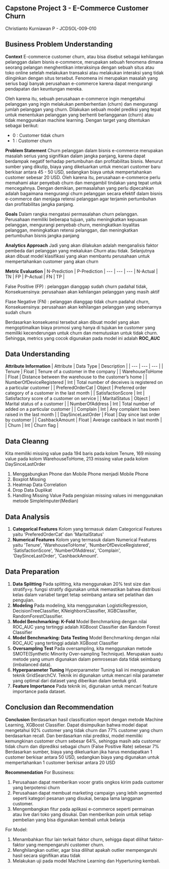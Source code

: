 Capstone Project 3 - E-Commerce Customer Churn
-------------------------
Christianto Kurniawan P - JCDSOL-009-010

Business Problem Understanding
------------------------------------------------------------------------------------
**Context**
E-commerce customer churn, atau bisa disebut sebagai kehilangan pelanggan dalam bisnis e-commerce, merupakan sebuah fenomena dimana seorang pelangan menghentikan interaksinya dengan sebuah situs atau toko online setelah melakukan transaksi atau melakukan interaksi yang tidak diinginkan dengan situs tersebut. Fenomena ini merupakan masalah yang serius bagi banyak perusahaan e-commerce karena dapat mengurangi pendapatan dan keuntungan mereka. 

Oleh karena itu, sebuah perusahaan e-commerce ingin mengetahui pelanggan yang ingin melakukan pemberhentian (churn) dan mengurangi jumlah pelanggan yang churn. Dilakukan sebuah model prediksi yang tepat untuk menentukan pelanggan yang berhenti berlangganan (churn) atau tidak menggunakan machine learning. Dengan target yang ditentukan sebagai berikut:

- 0 : Customer tidak churn
- 1 : Customer churn

**Problem Statement**
Churn pelanggan dalam bisnis e-commerce merupakan masalah serius yang signifikan dalam jangka panjang, karena dapat berdampak negatif terhadap pertumbuhan dan profitabilitas bisnis. Menurut sumber yang dikutip, biaya yang dikeluarkan untuk mencari customer baru berkisar antara 45 - 50 USD, sedangkan biaya untuk mempertahankan customer sebesar 20 USD. Oleh karena itu, perusahaan e-commerce perlu memahami akar penyebab churn dan mengambil tindakan yang tepat untuk mencegahnya. Dengan demikian, permasalahan yang perlu dipecahkan adalah bagaimana mengurangi churn pelanggan secara efektif dalam bisnis e-commerce dan menjaga retensi pelanggan agar terjamin pertumbuhan dan profitabilitas jangka panjang.

**Goals**
Dalam rangka mengatasi permasalahan churn pelanggan. Perusahaan memiliki beberapa tujuan, yaitu meningkatkan kepuasan pelanggan, mengurangi penyebab churn, meningkatkan loyalitas pelanggan, meningkatkan retensi pelanggan, dan meningkatkan pertumbuhan bisnis jangka panjang

**Analytics Approach**
Jadi yang akan dilakukan adalah menganalisis faktor pembeda dari pelanggan yang mekalukan *Churn* atau tidak. Selanjutnya akan dibuat model klasifikasi yang akan membantu perusahaan untuk mempertahankan customer yang akan churn

**Metric Evaluation**
	        | N-Prediction |  P-Prediction |
--- | --- | --- |
N-Actual  | TN	         |  FP |
P-Actual  | FN	         |  TP |

False Positive (FP) : pelanggan dianggap sudah churn padahal tidak, Konsekuensinya: perusahaan akan kehilangan pelanggan yang masih aktif

Flase Negative (FN) : pelanggan dianggap tidak churn padahal churn, Konsekuensinya: perusahaan akan kehilangan pelanggan yang sebenarnya sudah churn

Berdasarkan konsekuensi tersebut akan dibuat model yang akan mengoptimalkan biaya promosi yang hanya di tujukan ke customer yang memiliki kecenderungan untuk churn dan memutuskan untuk tidak churn. Sehingga, metrics yang cocok digunakan pada model ini adalah **ROC_AUC**


Data Understanding
------------------------------------------------------------------------------------
**Attribute Information**
| Attribute | Data Type | Description |
| --- | --- | --- |
| Tenure | Float | Tenure of a customer in the company |
| WarehouseToHome | Float | Distance between the warehouse to the customer’s home |
| NumberOfDeviceRegistered | Int | Total number of deceives is registered on a particular customer |
| PreferedOrderCat | Object | Preferred order category of a customer in the last month |
| SatisfactionScore | Int | Satisfactory score of a customer on service |
| MaritalStatus | Object | Marital status of a customer |
| NumberOfAddress | Int | Total number of added on a particular customer |
| Complain | Int | Any complaint has been raised in the last month |
| DaySinceLastOrder | Float | Day since last order by customer |
| CashbackAmount | Float | Average cashback in last month |
| Churn | Int | Churn flag |


Data Cleanng
------------------------------------------------------------------------------------
Kita memiliki missing value pada 194 baris pada kolom Tenure, 169 missing value pada kolom WarehouseToHome, 213 missing value pada kolom DaySinceLastOrder
  1. Menggabungkan Phone dan Mobile Phone menjadi Mobile Phone
  2. Boxplot Missing
  3. Heatmap Data Correlation
  4. Drop Data Duplikat
  5. Handling Missing Value
      Pada pengisian missing values ini menggunakan metode SimpleImputer(Median)


Data Analysis
------------------------------------------------------------------------------------
  1. **Categorical Features**
      Kolom yang termasuk dalam Categorical Features yaitu 'PreferedOrderCat' dan 'MaritalStatus'
  2. **Numerical Features**
      Kolom yang termasuk dalam Numerical Features yaitu 'Tenure', 'WarehouseToHome', 'NumberOfDeviceRegistered', 'SatisfactionScore', 'NumberOfAddress', 'Complain', 'DaySinceLastOrder', 'CashbackAmount'.


Data Preparation
------------------------------------------------------------------------------------
  1. **Data Splitting**
      Pada splitting, kita menggunakan 20% test size dan stratify=y. fungsi stratify digunakan untuk memastikan bahwa distribusi kelas dalam variabel target tetap seimbang antara set pelatihan dan pengujian.
  2. **Modeling**
      Pada modeling, kita menggunakan LogisticRegression, DecisionTreeClassifier, KNeighborsClassifier, XGBClassifier, RandomForestClassifier.
  3. **Model Benchmarking: K-Fold**
      Model Benchmarking dengan nilai ROC_AUC yang tertinggi adalah XGBoost Classifier dan Random Forest Classifier
  4. **Model Benchmarking: Data Testing**
      Model Benchmarking dengan nilai ROC_AUC yang tertinggi adalah XGBoost Classifier
  5. **Oversampling Test**
      Pada oversampling, kita menggunakan metode SMOTE(Synthetic Minority Over-sampling Technique). Merupakan suatu metode yang umum digunakan dalam pemrosesan data tidak seimbang (imbalanced data).
  6. **Hyperparameter Tuning**
      Hyperparameter Tuning kali ini menggunakan teknik GridSearchCV. Teknik ini digunakan untuk mencari nilai parameter yang optimal dari dataset yang diberikan dalam bentuk grid.
  7. **Feature Importance**
      Pada teknik ini, digunakan untuk mencari feature importance pada dataset.


Conclusion dan Recommendation
------------------------------------------------------------------------------------
**Conclusion**
Berdasarkan hasil classification report dengan metode Machine Learning, XGBoost Classifier. Dapat disimpulkan bahwa model dapat mengetahui 92% customer yang tidak churn dan 77% customer yang churn berdasarkan recall. Dan berdasarkan nilai prediksi, model memiliki kemungkinan customer churn sebesar 64%, sehingga masih ada customer tidak churn dan diprediksi sebagai churn (False Positive Rate) sebesar 7%
Berdasarkan sumber, biaya yang dikeluarkan jika harus mendapatkan 1 customer berkisar antara 50 USD, sedangkan biaya yang digunakan untuk mempertahankan 1 customer berkisar antara 20 USD

**Recommendation**
For Bussiness: 
1. Perusahaan dapat memberikan vocer gratis ongkos kirim pada customer yang berpotensi churn
2. Perusahaan dapat membuat marketing campaign yang lebih segmented seperti kategori pesanan yang disukai, berapa lama langganan customer.
3. Mengembangkan fitur pada aplikasi e-commerce seperti permainan atau live dari toko yang disukai. Dan memberikan poin untuk setiap pembelian yang bisa digunakan kembali untuk belanja

For Model:
1. Menambahkan fitur lain terkait faktor churn, sehigga dapat dilihat faktor-faktor yang mempengaruhi customer churn.
2. Menghilangkan outlier, agar bisa dilihat apakah outlier mempengaruhi hasil secara signifikan atau tidak
3. Melakukan uji pada model Machine Learning dan Hypertuning kembali.
